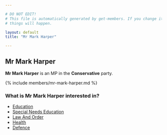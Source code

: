 ```yaml
---

# DO NOT EDIT!
# This file is automatically generated by get-members. If you change it, bad
# things will happen.

layout: default
title: "Mr Mark Harper"

---
```


## Mr Mark Harper

**Mr Mark Harper** is an MP in the **Conservative** party.

{% include members/mr-mark-harper.md %}

### What is Mr Mark Harper interested in?


* [Education](/interests/education.html)
* [Special Needs Education](/interests/special-needs-education.html)
* [Law And Order](/interests/law-and-order.html)
* [Health](/interests/health.html)
* [Defence](/interests/defence.html)
